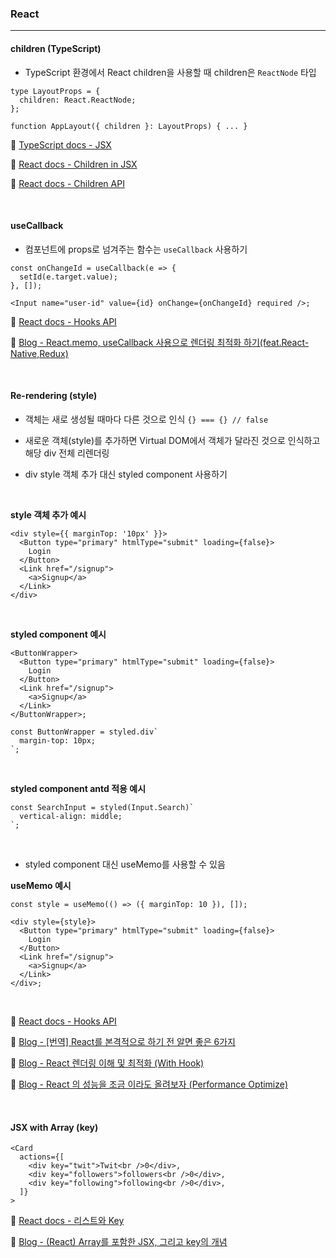 ### React

<hr />

#### children (TypeScript)

- TypeScript 환경에서 React children을 사용할 때 children은 `ReactNode` 타입

```tsx
type LayoutProps = {
  children: React.ReactNode;
};

function AppLayout({ children }: LayoutProps) { ... }
```

📄 [TypeScript docs - JSX](https://www.typescriptlang.org/ko/docs/handbook/jsx.html)

📄 [React docs - Children in JSX](https://ko.reactjs.org/docs/jsx-in-depth.html#children-in-jsx)

📄 [React docs - Children API](https://ko.reactjs.org/docs/react-api.html#reactchildren)

<br />

#### useCallback

- 컴포넌트에 props로 넘겨주는 함수는 `useCallback` 사용하기

```tsx
const onChangeId = useCallback(e => {
  setId(e.target.value);
}, []);

<Input name="user-id" value={id} onChange={onChangeId} required />;
```

📄 [React docs - Hooks API](https://ko.reactjs.org/docs/hooks-reference.html#usecallback)

📄 [Blog - React.memo, useCallback 사용으로 렌더링 최적화 하기(feat.React-Native,Redux)](https://velog.io/@shin6403/React.memo-useCallback-사용으로-렌더링-최적화-하기feat.React-NativeRedux)

<br />

#### Re-rendering (style)

- 객체는 새로 생성될 때마다 다른 것으로 인식 `{} === {} // false`

- 새로운 객체(style)를 추가하면 Virtual DOM에서 객체가 달라진 것으로 인식하고 해당 div 전체 리렌더링

- div style 객체 추가 대신 styled component 사용하기

<br />

**style 객체 추가 예시**

```tsx
<div style={{ marginTop: '10px' }}>
  <Button type="primary" htmlType="submit" loading={false}>
    Login
  </Button>
  <Link href="/signup">
    <a>Signup</a>
  </Link>
</div>
```

<br />

**styled component 예시**

```tsx
<ButtonWrapper>
  <Button type="primary" htmlType="submit" loading={false}>
    Login
  </Button>
  <Link href="/signup">
    <a>Signup</a>
  </Link>
</ButtonWrapper>;

const ButtonWrapper = styled.div`
  margin-top: 10px;
`;
```

<br />

**styled component antd 적용 예시**

```tsx
const SearchInput = styled(Input.Search)`
  vertical-align: middle;
`;
```

<br />

- styled component 대신 useMemo를 사용할 수 있음

**useMemo 예시**

```tsx
const style = useMemo(() => ({ marginTop: 10 }), []);

<div style={style}>
  <Button type="primary" htmlType="submit" loading={false}>
    Login
  </Button>
  <Link href="/signup">
    <a>Signup</a>
  </Link>
</div>;
```

<br />

📄 [React docs - Hooks API](https://ko.reactjs.org/docs/hooks-reference.html#usememo)

📄 [Blog - [번역] React를 본격적으로 하기 전 알면 좋은 6가지](https://jaeyeophan.github.io/2018/01/02/React-tips-for-beginners/)

📄 [Blog - React 렌더링 이해 및 최적화 (With Hook)](https://medium.com/vingle-tech-blog/react-%EB%A0%8C%EB%8D%94%EB%A7%81-%EC%9D%B4%ED%95%B4%ED%95%98%EA%B8%B0-f255d6569849)

📄 [Blog - React 의 성능을 조금 이라도 올려보자 (Performance Optimize)](https://pks2974.medium.com/react-%EC%9D%98-%EC%84%B1%EB%8A%A5%EC%9D%84-%EC%A1%B0%EA%B8%88-%EC%9D%B4%EB%9D%BC%EB%8F%84-%EC%98%AC%EB%A0%A4%EB%B3%B4%EC%9E%90-performance-optimize-f1a51b8c406c)

<br />

#### JSX with Array (key)

```tsx
<Card
  actions={[
    <div key="twit">Twit<br />0</div>,
    <div key="followers">followers<br />0</div>,
    <div key="following">following<br />0</div>,
  ]}
>
```

📄 [React docs - 리스트와 Key](https://ko.reactjs.org/docs/lists-and-keys.html)

📄 [Blog - (React) Array를 포함한 JSX, 그리고 key의 개념](https://velog.io/@ranisol/React-Array를-포함한-JSX-그리고-key의-개념)
